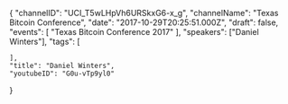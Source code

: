 {
    "channelID": "UCI_T5wLHpVh6URSkxG6-x_g",
    "channelName": "Texas Bitcoin Conference",
    "date": "2017-10-29T20:25:51.000Z",
    "draft": false,
    "events": [
        "Texas Bitcoin Conference 2017"
    ],
    "speakers": ["Daniel Winters"],
    "tags": [

    ],
    "title": "Daniel Winters",
    "youtubeID": "G0u-vTp9yl0"
}
